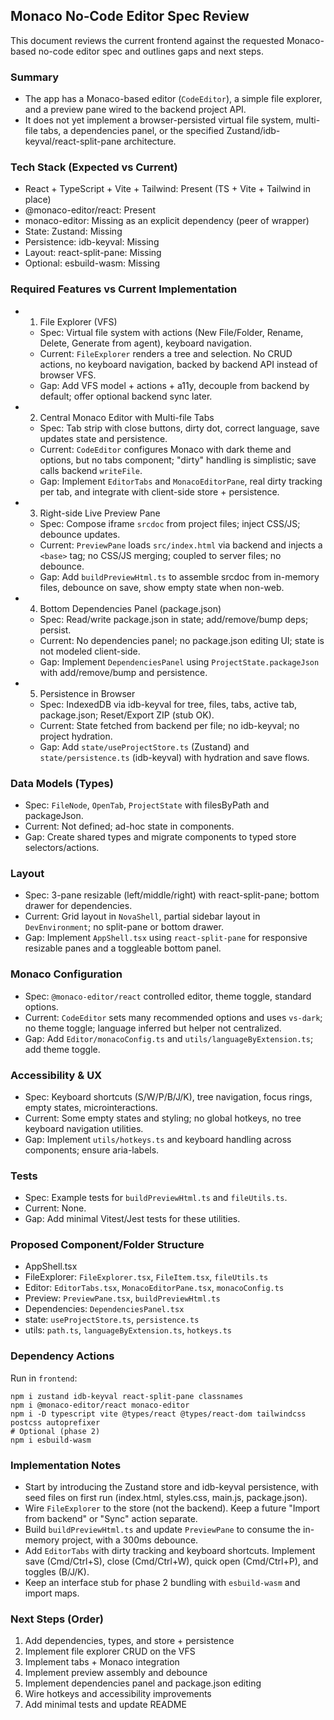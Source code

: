 ## Monaco No‑Code Editor Spec Review

This document reviews the current frontend against the requested Monaco-based no-code editor spec and outlines gaps and next steps.

### Summary
- The app has a Monaco-based editor (`CodeEditor`), a simple file explorer, and a preview pane wired to the backend project API.
- It does not yet implement a browser-persisted virtual file system, multi-file tabs, a dependencies panel, or the specified Zustand/idb-keyval/react-split-pane architecture.

### Tech Stack (Expected vs Current)
- React + TypeScript + Vite + Tailwind: Present (TS + Vite + Tailwind in place)
- @monaco-editor/react: Present
- monaco-editor: Missing as an explicit dependency (peer of wrapper)
- State: Zustand: Missing
- Persistence: idb-keyval: Missing
- Layout: react-split-pane: Missing
- Optional: esbuild-wasm: Missing

### Required Features vs Current Implementation
- 1) File Explorer (VFS)
  - Spec: Virtual file system with actions (New File/Folder, Rename, Delete, Generate from agent), keyboard navigation.
  - Current: `FileExplorer` renders a tree and selection. No CRUD actions, no keyboard navigation, backed by backend API instead of browser VFS.
  - Gap: Add VFS model + actions + a11y, decouple from backend by default; offer optional backend sync later.

- 2) Central Monaco Editor with Multi-file Tabs
  - Spec: Tab strip with close buttons, dirty dot, correct language, save updates state and persistence.
  - Current: `CodeEditor` configures Monaco with dark theme and options, but no tabs component; "dirty" handling is simplistic; save calls backend `writeFile`.
  - Gap: Implement `EditorTabs` and `MonacoEditorPane`, real dirty tracking per tab, and integrate with client-side store + persistence.

- 3) Right-side Live Preview Pane
  - Spec: Compose iframe `srcdoc` from project files; inject CSS/JS; debounce updates.
  - Current: `PreviewPane` loads `src/index.html` via backend and injects a `<base>` tag; no CSS/JS merging; coupled to server files; no debounce.
  - Gap: Add `buildPreviewHtml.ts` to assemble srcdoc from in-memory files, debounce on save, show empty state when non-web.

- 4) Bottom Dependencies Panel (package.json)
  - Spec: Read/write package.json in state; add/remove/bump deps; persist.
  - Current: No dependencies panel; no package.json editing UI; state is not modeled client-side.
  - Gap: Implement `DependenciesPanel` using `ProjectState.packageJson` with add/remove/bump and persistence.

- 5) Persistence in Browser
  - Spec: IndexedDB via idb-keyval for tree, files, tabs, active tab, package.json; Reset/Export ZIP (stub OK).
  - Current: State fetched from backend per file; no idb-keyval; no project hydration.
  - Gap: Add `state/useProjectStore.ts` (Zustand) and `state/persistence.ts` (idb-keyval) with hydration and save flows.

### Data Models (Types)
- Spec: `FileNode`, `OpenTab`, `ProjectState` with filesByPath and packageJson.
- Current: Not defined; ad-hoc state in components.
- Gap: Create shared types and migrate components to typed store selectors/actions.

### Layout
- Spec: 3-pane resizable (left/middle/right) with react-split-pane; bottom drawer for dependencies.
- Current: Grid layout in `NovaShell`, partial sidebar layout in `DevEnvironment`; no split-pane or bottom drawer.
- Gap: Implement `AppShell.tsx` using `react-split-pane` for responsive resizable panes and a toggleable bottom panel.

### Monaco Configuration
- Spec: `@monaco-editor/react` controlled editor, theme toggle, standard options.
- Current: `CodeEditor` sets many recommended options and uses `vs-dark`; no theme toggle; language inferred but helper not centralized.
- Gap: Add `Editor/monacoConfig.ts` and `utils/languageByExtension.ts`; add theme toggle.

### Accessibility & UX
- Spec: Keyboard shortcuts (S/W/P/B/J/K), tree navigation, focus rings, empty states, microinteractions.
- Current: Some empty states and styling; no global hotkeys, no tree keyboard navigation utilities.
- Gap: Implement `utils/hotkeys.ts` and keyboard handling across components; ensure aria-labels.

### Tests
- Spec: Example tests for `buildPreviewHtml.ts` and `fileUtils.ts`.
- Current: None.
- Gap: Add minimal Vitest/Jest tests for these utilities.

### Proposed Component/Folder Structure
- AppShell.tsx
- FileExplorer: `FileExplorer.tsx`, `FileItem.tsx`, `fileUtils.ts`
- Editor: `EditorTabs.tsx`, `MonacoEditorPane.tsx`, `monacoConfig.ts`
- Preview: `PreviewPane.tsx`, `buildPreviewHtml.ts`
- Dependencies: `DependenciesPanel.tsx`
- state: `useProjectStore.ts`, `persistence.ts`
- utils: `path.ts`, `languageByExtension.ts`, `hotkeys.ts`

### Dependency Actions
Run in `frontend`:
```
npm i zustand idb-keyval react-split-pane classnames
npm i @monaco-editor/react monaco-editor
npm i -D typescript vite @types/react @types/react-dom tailwindcss postcss autoprefixer
# Optional (phase 2)
npm i esbuild-wasm
```

### Implementation Notes
- Start by introducing the Zustand store and idb-keyval persistence, with seed files on first run (index.html, styles.css, main.js, package.json).
- Wire `FileExplorer` to the store (not the backend). Keep a future "Import from backend" or "Sync" action separate.
- Build `buildPreviewHtml.ts` and update `PreviewPane` to consume the in-memory project, with a 300ms debounce.
- Add `EditorTabs` with dirty tracking and keyboard shortcuts. Implement save (Cmd/Ctrl+S), close (Cmd/Ctrl+W), quick open (Cmd/Ctrl+P), and toggles (B/J/K).
- Keep an interface stub for phase 2 bundling with `esbuild-wasm` and import maps.

### Next Steps (Order)
1) Add dependencies, types, and store + persistence
2) Implement file explorer CRUD on the VFS
3) Implement tabs + Monaco integration
4) Implement preview assembly and debounce
5) Implement dependencies panel and package.json editing
6) Wire hotkeys and accessibility improvements
7) Add minimal tests and update README
